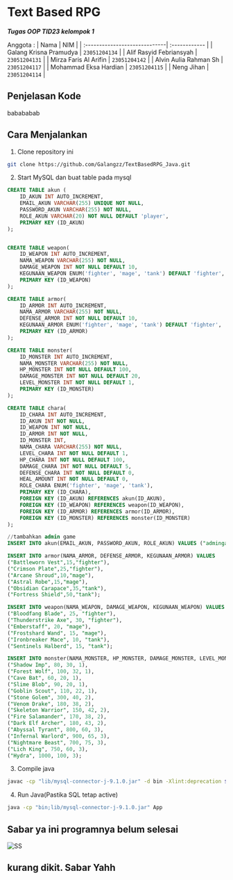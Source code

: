 # Text Based RPG
**_Tugas OOP TID23 kelompok 1_**

Anggota :
| Nama                          | NIM           | 
| :-----------------------------| :------------ | 
| Galang Krisna Pramudya        | `23051204134` | 
| Alif Rasyid Febriansyah       | `23051204131` | 
| Mirza Faris Al Arifin         | `23051204142` | 
| Alvin Aulia Rahman Sh         | `23051204117` | 
| Mohammad Eksa Hardian         | `23051204115` | 
| Neng Jihan                    | `23051204114` | 


## Penjelasan Kode
babababab

## Cara Menjalankan
1. Clone repository ini
```bash
git clone https://github.com/Galangzz/TextBasedRPG_Java.git
```

2. Start MySQL dan buat table pada mysql

```sql
CREATE TABLE akun (
    ID_AKUN INT AUTO_INCREMENT,
    EMAIL_AKUN VARCHAR(255) UNIQUE NOT NULL,
    PASSWORD_AKUN VARCHAR(255) NOT NULL,
    ROLE_AKUN VARCHAR(20) NOT NULL DEFAULT 'player',
    PRIMARY KEY (ID_AKUN)
);


CREATE TABLE weapon(
    ID_WEAPON INT AUTO_INCREMENT,
    NAMA_WEAPON VARCHAR(255) NOT NULL,
    DAMAGE_WEAPON INT NOT NULL DEFAULT 10,
    KEGUNAAN_WEAPON ENUM('fighter', 'mage', 'tank') DEFAULT 'fighter',  
    PRIMARY KEY (ID_WEAPON)
);

CREATE TABLE armor(
    ID_ARMOR INT AUTO_INCREMENT,
    NAMA_ARMOR VARCHAR(255) NOT NULL,
    DEFENSE_ARMOR INT NOT NULL DEFAULT 10,
    KEGUNAAN_ARMOR ENUM('fighter', 'mage', 'tank') DEFAULT 'fighter',
    PRIMARY KEY (ID_ARMOR)
);

CREATE TABLE monster(
    ID_MONSTER INT AUTO_INCREMENT,
    NAMA_MONSTER VARCHAR(255) NOT NULL,
    HP_MONSTER INT NOT NULL DEFAULT 100,
    DAMAGE_MONSTER INT NOT NULL DEFAULT 20,
    LEVEL_MONSTER INT NOT NULL DEFAULT 1,
    PRIMARY KEY (ID_MONSTER)
);

CREATE TABLE chara(
    ID_CHARA INT AUTO_INCREMENT,
    ID_AKUN INT NOT NULL,
    ID_WEAPON INT NOT NULL,
    ID_ARMOR INT NOT NULL,
    ID_MONSTER INT,
    NAMA_CHARA VARCHAR(255) NOT NULL,
    LEVEL_CHARA INT NOT NULL DEFAULT 1,
    HP_CHARA INT NOT NULL DEFAULT 100,
    DAMAGE_CHARA INT NOT NULL DEFAULT 5,
    DEFENSE_CHARA INT NOT NULL DEFAULT 0,
    HEAL_AMOUNT INT NOT NULL DEFAULT 0,
    ROLE_CHARA ENUM('fighter', 'mage', 'tank'),
    PRIMARY KEY (ID_CHARA),
    FOREIGN KEY (ID_AKUN) REFERENCES akun(ID_AKUN),
    FOREIGN KEY (ID_WEAPON) REFERENCES weapon(ID_WEAPON),
    FOREIGN KEY (ID_ARMOR) REFERENCES armor(ID_ARMOR),
    FOREIGN KEY (ID_MONSTER) REFERENCES monster(ID_MONSTER)
);

//tambahkan admin game
INSERT INTO akun(EMAIL_AKUN, PASSWORD_AKUN, ROLE_AKUN) VALUES ("admingame@gmail.com", "admin123321nimda", "admin")

INSERT INTO armor(NAMA_ARMOR, DEFENSE_ARMOR, KEGUNAAN_ARMOR) VALUES 
("Battleworn Vest",15,"fighter"),
("Crimson Plate",25,"fighter"),
("Arcane Shroud",10,"mage"),
("Astral Robe",15,"mage"),
("Obsidian Carapace",35,"tank"),
("Fortress Shield",50,"tank");

INSERT INTO weapon(NAMA_WEAPON, DAMAGE_WEAPON, KEGUNAAN_WEAPON) VALUES 
("Bloodfang Blade", 25, "fighter"),
("Thunderstrike Axe", 30, "fighter"),
("Emberstaff", 20, "mage"),
("Frostshard Wand", 15, "mage"),
("Ironbreaker Mace", 10, "tank"),
("Sentinels Halberd", 15, "tank");

INSERT INTO monster(NAMA_MONSTER, HP_MONSTER, DAMAGE_MONSTER, LEVEL_MONSTER) VALUES 
("Shadow Imp", 80, 30, 1),
("Forest Wolf", 100, 32, 1),
("Cave Bat", 60, 20, 1),
("Slime Blob", 90, 20, 1),
("Goblin Scout", 110, 22, 1),
("Stone Golem", 300, 40, 2),
("Venom Drake", 180, 38, 2),
("Skeleton Warrior", 150, 42, 2),
("Fire Salamander", 170, 38, 2),
("Dark Elf Archer", 180, 43, 2),
("Abyssal Tyrant", 800, 60, 3),
("Infernal Warlord", 900, 65, 3),
("Nightmare Beast", 700, 75, 3),
("Lich King", 750, 60, 3),
("Hydra", 1000, 100, 3);

```
3. Compile java
```bash
javac -cp "lib/mysql-connector-j-9.1.0.jar" -d bin -Xlint:deprecation $(find src -name "*.java")
```
4. Run Java(Pastika SQL tetap active)
```bash
java -cp "bin;lib/mysql-connector-j-9.1.0.jar" App
```


## Sabar ya ini programnya belum selesai
![SS](https://github.com/user-attachments/assets/b6f110a4-a815-4ae0-b2a8-802254656046)

## kurang dikit. Sabar Yahh
